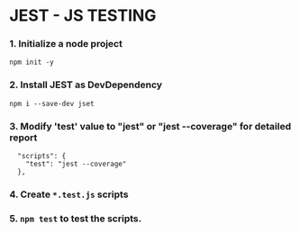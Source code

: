 # JEST - JS TESTING

### 1. Initialize a node project

```shell
npm init -y
```

### 2. Install JEST as DevDependency

```shell
npm i --save-dev jset
```

### 3. Modify 'test' value to "jest" or "jest --coverage" for detailed report
```
  "scripts": {
    "test": "jest --coverage"
  },
```

### 4. Create `*.test.js` scripts

### 5. `npm test` to test the scripts.
